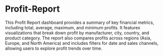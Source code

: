 # Profit-Report
This Profit Report dashboard provides a summary of key financial metrics, including total, average, maximum, and minimum profits. It features visualizations that break down profit by manufacturer, city, country, and product category. The report also compares profits across regions (Asia, Europe, and North America) and includes filters for date and sales channels, allowing users to explore profit trends over time.
